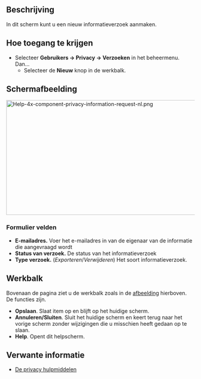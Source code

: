 <!-- Filename: Help4.x:Privacy:_New_Information_Request / Display title: Privacy: Nieuw informatieverzoek -->

## Beschrijving

In dit scherm kunt u een nieuw informatieverzoek aanmaken.

## Hoe toegang te krijgen

- Selecteer **Gebruikers → Privacy → Verzoeken** in het
  beheermenu. Dan...
  - Selecteer de **Nieuw** knop in de werkbalk.

## Schermafbeelding

<img
src="https://docs.joomla.org/images/thumb/3/3d/Help-4x-component-privacy-information-request-nl.png/800px-Help-4x-component-privacy-information-request-nl.png"
decoding="async"
srcset="https://docs.joomla.org/images/3/3d/Help-4x-component-privacy-information-request-nl.png 1.5x"
data-file-width="1139" data-file-height="437" width="800" height="307"
alt="Help-4x-component-privacy-information-request-nl.png" />

### Formulier velden

- **E-mailadres.** Voer het e-mailadres in van de eigenaar van de
  informatie die aangevraagd wordt
- **Status van verzoek.** De status van het informatieverzoek
- **Type verzoek.** (*Exporteren*/*Verwijderen*) Het soort
  informatieverzoek.

## Werkbalk

Bovenaan de pagina ziet u de werkbalk zoals in de
[afbeelding](#Schermafbeelding) hierboven. De functies zijn.

- **Opslaan**. Slaat item op en blijft op het huidige scherm.
- **Annuleren/Sluiten**. Sluit het huidige scherm en keert terug naar
  het vorige scherm zonder wijzigingen die u misschien heeft gedaan op
  te slaan.
- **Help**. Opent dit helpscherm.

## Verwante informatie

- [De privacy
  hulpmiddelen](https://docs.joomla.org/J3.x:Privacy/nl "J3.x:Privacy/nl")

